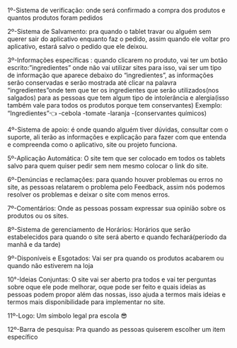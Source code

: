 1º-Sistema de verificação: onde será confirmado a compra dos produtos e quantos produtos foram pedidos 

2º-Sistema de Salvamento: pra quando o tablet travar ou alguém sem querer sair do aplicativo enquanto faz o pedido, assim quando ele voltar pro aplicativo, estará salvo o pedido que ele deixou.

3º-Informações específicas : quando clicarem no produto, vai ter um botão escrito:”ingredientes” onde não vai utilizar sites para isso, vai ser um tipo de informação que aparece debaixo do “ingredientes”, as informações serão conservadas e serão mostrada até clicar na palavra “ingredientes”onde tem que ter os ingredientes que serão utilizados(nos salgados) para as pessoas que tem algum tipo de intolerância e alergia(isso também vale para todos os produtos porque tem conservantes)
Exemplo:
“Ingredientes”👈
-cebola
-tomate
-laranja
-(conservantes químicos)

4º-Sistema de apoio: é onde quando alguém tiver dúvidas,  consultar com o suporte, ali terão as informações e explicação para fazer com que entenda e compreenda como o aplicativo,  site ou projeto funciona.

5º-Aplicação Automática: O site tem que ser colocado em todos os tablets salvo para quem quiser pedir sem nem mesmo colocar o link do site.

6º-Denúncias e reclamações: para quando houver problemas ou erros no site, as pessoas relatarem o problema pelo Feedback, assim nós podemos resolver os problemas e deixar o site com menos erros.

7º-Comentários: Onde as pessoas possam expressar sua opinião sobre os produtos ou os sites.

8º-Sistema de gerenciamento de Horários:
Horários que serão estabelecidos para quando o site será aberto e quando fechará(período da manhã e da tarde)

9º-Disponíveis e Esgotados: Vai ser pra quando os produtos acabarem ou quando não estiverem na loja

10°-Ideias Conjuntas: O site vai ser aberto pra todos e vai ter perguntas sobre oque ele pode melhorar, oque pode ser feito e quais ideias as pessoas podem propor além das nossas, isso ajuda a termos mais ideias e termos mais disponibilidade para implementar no site.

11º-Logo: Um símbolo legal pra escola 😎

12º-Barra de pesquisa: Pra quando as pessoas quiserem escolher um item específico
